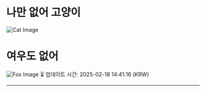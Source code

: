 
# 나만 없어 고양이

![Cat Image](https://cdn2.thecatapi.com/images/ab0.jpg)

# 여우도 없어
![Fox Image](https://randomfox.ca/images/93.jpg)
⏳ 업데이트 시간: 2025-02-18 14:41:16 (KRW)

---
